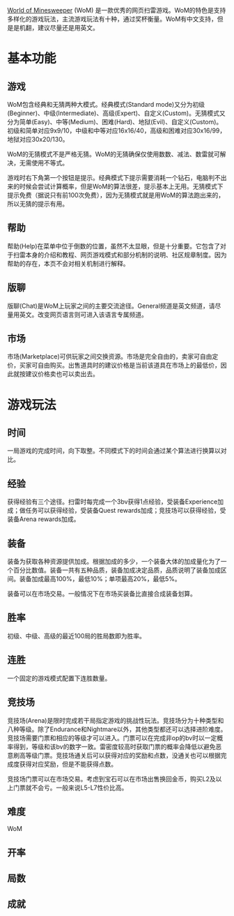 [World of Minesweeper](https://minesweeper.online/) (WoM) 是一款优秀的网页扫雷游戏。WoM的特色是支持多样化的游戏玩法，主流游戏玩法有十种，通过奖杯衡量。WoM有中文支持，但是是机翻，建议尽量还是用英文。

# 基本功能
## 游戏
WoM包含经典和无猜两种大模式。经典模式(Standard mode)又分为初级(Beginner)、中级(Intermediate)、高级(Expert)、自定义(Custom)。无猜模式又分为简单(Easy)、中等(Medium)、困难(Hard)、地狱(Evil)、自定义(Custom)。初级和简单对应9x9/10，中级和中等对应16x16/40，高级和困难对应30x16/99，地狱对应30x20/130。

WoM的无猜模式不是严格无猜。WoM的无猜确保仅使用数数、减法、数雷就可解决，无需使用不等式。

游戏时右下角第一个按钮是提示。经典模式下提示需要消耗一个钻石，电脑判不出来的时候会尝试计算概率，但是WoM的算法很差，提示基本上无用。无猜模式下提示免费（据说只有前100次免费），因为无猜模式就是用WoM的算法跑出来的，所以无猜的提示有用。

## 帮助
帮助(Help)在菜单中位于倒数的位置，虽然不太显眼，但是十分重要。它包含了对于扫雷本身的介绍和教程、网页游戏模式和部分机制的说明、社区规章制度。因为帮助的存在，本页不会对相关机制进行解释。

## 版聊
版聊(Chat)是WoM上玩家之间的主要交流途径。General频道是英文频道，请尽量用英文。改变网页语言则可进入该语言专属频道。

## 市场
市场(Marketplace)可供玩家之间交换资源。市场是完全自由的，卖家可自由定价，买家可自由购买。出售道具时的建议价格是当前该道具在市场上的最低价，因此就按建议价格卖也可以卖出去。

# 游戏玩法
## 时间
一局游戏的完成时间，向下取整。不同模式下的时间会通过某个算法进行换算以对比。

## 经验
获得经验有三个途径。扫雷时每完成一个3bv获得1点经验，受装备Experience加成；做任务可以获得经验，受装备Quest rewards加成；竞技场可以获得经验，受装备Arena rewards加成。

## 装备
装备为获取各种资源提供加成。根据加成的多少，一个装备大体的加成量化为了一个百分比数值。装备一共有五种品质，装备加成决定品质，品质说明了装备加成区间。装备加成最高100%，最低10%；单项最高20%，最低5%。

装备可以在市场交易。一般情况下在市场买装备比直接合成装备划算。

## 胜率
初级、中级、高级的最近100局的胜局数即为胜率。

## 连胜
一个固定的游戏模式配置下连胜数量。

## 竞技场
竞技场(Arena)是限时完成若干局指定游戏的挑战性玩法。竞技场分为十种类型和八种等级。除了Endurance和Nightmare以外，其他类型都还可以选择进阶难度。竞技场需要门票和相应的等级才可以进入。门票可以在完成非op的bv时以一定概率得到，等级和该bv的数字一致。雷密度较高时获取门票的概率会降低以避免恶意刷高等级门票。竞技场通关后可以获得对应的奖励和点数，没通关也可以根据完成度获得对应奖励，但是不能获得点数。

竞技场门票可以在市场交易。考虑到宝石可以在市场出售换回金币，购买L2及以上门票就不会亏。一般来说L5-L7性价比高。

## 难度
WoM

## 开率

## 局数

## 成就